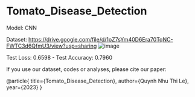 # Tomato_Disease_Detection
Model: CNN

Dataset: https://drive.google.com/file/d/1oZ7sYm40D6Era70TqNC-FWTC3d6QfmU3/view?usp=sharing
![image](https://github.com/QuiNhu/Tomato_Disease_Detection/assets/40679562/1aa22bbe-938b-4015-9c20-503309a0949a)

Test Loss: 0.6598 - Test Accuracy: 0.7960

If you use our dataset, codes or analyses, please cite our paper:

@article{
  title={Tomato_Disease_Detection},
  author={Quynh Nhu Thi Le},
  year={2023}
}
